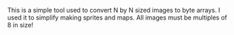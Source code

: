 This is a simple tool used to convert N by N sized images to byte arrays.
I used it to simplify making sprites and maps.
All images must be multiples of 8 in size!
